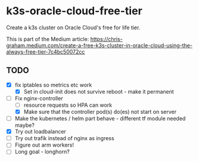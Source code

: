 # k3s-oracle-cloud-free-tier
Create a k3s cluster on Oracle Cloud's free for life tier.

This is part of the Medium article:
https://chris-graham.medium.com/create-a-free-k3s-cluster-in-oracle-cloud-using-the-always-free-tier-7c4bc50072cc

## TODO

* [x] fix iptables so metrics etc work
    * [x] Set in cloud-init does not survive reboot - make it permanent
* [ ] Fix nginx-controller
    * [ ] resource requests so HPA can work
    * [x] Make sure that the controller pod(s) do(es) not start on server
* [ ] Make the kubernetes / helm part behave - different tf module needed maybe?
* [x] Try out loadbalancer
* [ ] Try out trafik instead of nginx as ingress
* [ ] Figure out arm workers!
* [ ] Long goal - longhorn?
